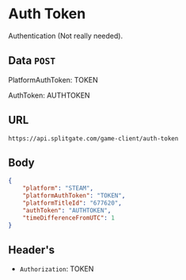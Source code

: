 # Auth Token
Authentication (Not really needed).

## Data `POST`

PlatformAuthToken: TOKEN

AuthToken: AUTHTOKEN 	

## URL

`https://api.splitgate.com/game-client/auth-token`

## Body
```json
{
	"platform": "STEAM",
	"platformAuthToken": "TOKEN",
	"platformTitleId": "677620",
	"authToken": "AUTHTOKEN",
	"timeDifferenceFromUTC": 1
}
```

## Header's
- `Authorization`: TOKEN